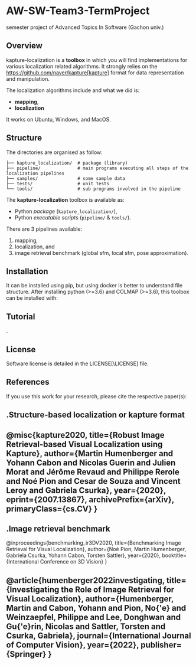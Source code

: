 # AW-SW-Team3-TermProject
semester project of Advanced Topics In Software (Gachon univ.)

## Overview

kapture-localization is a **toolbox** in which you will find implementations for various localization related algorithms.
It strongly relies on the https://github.com/naver/kapture[kapture] format for data representation and manipulation.

The localization algorithms include and what we did is:

 - **mapping**,
 - **localization**

It works on Ubuntu, Windows, and MacOS.

## Structure

The directories are organised as follow:

```
├── kapture_localization/  # package (library)
├── pipeline/              # main programs executing all steps of the localization pipelines
├── samples/               # some sample data
├── tests/                 # unit tests
└── tools/                 # sub programs involved in the pipeline
```


The __kapture-localization__ toolbox is available as:

 - Python *package* (`kapture_localization/`),
 - Python *executable scripts* (`pipeline/` & `tools/`).

There are 3 pipelines available:

 1. mapping,
 2. localization, and
 3. image retrieval benchmark (global sfm, local sfm, pose approximation).

## Installation

It can be installed using pip, but using docker is better to understand file structure.
After installing python (>=3.6) and COLMAP (>=3.6), this toolbox can be installed with:

## Tutorial

.

## License
Software license is detailed in the LICENSE[\LICENSE] file.

## References
If you use this work for your research, please cite the respective paper(s):

.Structure-based localization or kapture format
----
@misc{kapture2020,
      title={Robust Image Retrieval-based Visual Localization using Kapture},
      author={Martin Humenberger and Yohann Cabon and Nicolas Guerin and Julien Morat and Jérôme Revaud and Philippe Rerole and Noé Pion and Cesar de Souza and Vincent Leroy and Gabriela Csurka},
      year={2020},
      eprint={2007.13867},
      archivePrefix={arXiv},
      primaryClass={cs.CV}
}
----

.Image retrieval benchmark
----
@inproceedings{benchmarking_ir3DV2020,
      title={Benchmarking Image Retrieval for Visual Localization},
      author={Noé Pion, Martin Humenberger, Gabriela Csurka, Yohann Cabon, Torsten Sattler},
      year={2020},
      booktitle={International Conference on 3D Vision}
}

@article{humenberger2022investigating,
  title={Investigating the Role of Image Retrieval for Visual Localization},
  author={Humenberger, Martin and Cabon, Yohann and Pion, No{\'e} and Weinzaepfel, Philippe and Lee, Donghwan and Gu{\'e}rin, Nicolas and Sattler, Torsten and Csurka, Gabriela},
  journal={International Journal of Computer Vision},
  year={2022},
  publisher={Springer}
}
----
